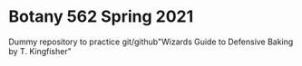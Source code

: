 # Botany 562 Spring 2021

Dummy repository to practice git/github"Wizards Guide to Defensive Baking by T. Kingfisher" 
